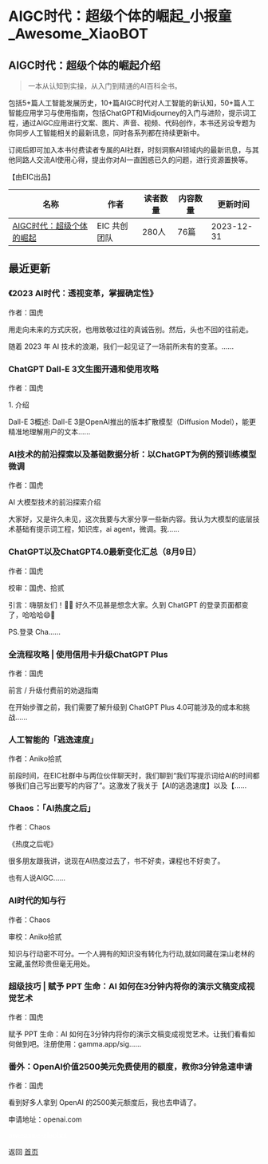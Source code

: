# AIGC时代：超级个体的崛起_小报童_Awesome_XiaoBOT

## AIGC时代：超级个体的崛起介绍
> 一本从认知到实操，从入门到精通的AI百科全书。    
    
包括5+篇人工智能发展历史，10+篇AIGC时代对人工智能的新认知，50+篇人工智能应用学习与使用指南，包括ChatGPT和Midjourney的入门与进阶，提示词工程，通过AIGC应用进行文案、图片、声音、视频、代码创作，本书还另设专题为你同步人工智能相关的最新讯息，同时各系列都在持续更新中。    
    
订阅后即可加入本书付费读者专属的AI社群，时刻洞察AI领域内的最新讯息，与其他同路人交流AI使用心得，提出你对AI一直困惑已久的问题，进行资源置换等。    
    
【由EIC出品】  
  


|名称|作者|读者数量|内容数量|更新时间|
|---|---|---|---|---|
|[AIGC时代：超级个体的崛起](https://xiaobot.net/p/SuperIndividual?refer=0b133df9-27dc-423b-8101-639049001c13)|EIC 共创团队|280人|76篇|2023-12-31|

## 最近更新
### 《2023 AI时代：透视变革，掌握确定性》

作者：国虎

用走向未来的方式庆祝，也用致敬过往的真诚告别。然后，头也不回的往前走。

随着 2023 年 AI 技术的浪潮，我们一起见证了一场前所未有的变革。......

### ChatGPT Dall-E 3文生图开通和使用攻略

作者：国虎

1\. 介绍

Dall-E 3概述: Dall-E 3是OpenAI推出的版本扩散模型（Diffusion Model），能更精准地理解用户的文本......

### AI技术的前沿探索以及基础数据分析：以ChatGPT为例的预训练模型微调

作者：国虎

AI 大模型技术的前沿探索介绍

大家好，又是许久未见，这次我要与大家分享一些新内容。我认为大模型的底层技术基础有提示词工程，知识库，ai agent，微调。我......

### ChatGPT以及ChatGPT4.0最新变化汇总（8月9日）

作者：国虎

校审：国虎、拾贰

引言：嗨朋友们！👋🥰 好久不见甚是想念大家。久到 ChatGPT 的登录页面都变了，哈哈哈😄🌟

PS.登录 Cha......

### 全流程攻略 | 使用信用卡升级ChatGPT Plus

作者：国虎

前言 / 升级付费前的劝退指南

在开始步骤之前，我们需要了解升级到 ChatGPT Plus 4.0可能涉及的成本和挑战......

### 人工智能的「逃逸速度」

作者：Aniko拾贰

前段时间，在EIC社群中与两位伙伴聊天时，我们聊到“我们写提示词给AI的时间都够我们自己写出要写的内容了”。这激发了我关于【AI的逃逸速度】以及【......

### Chaos：「AI热度之后」

作者：Chaos

《热度之后呢》

很多朋友跟我讲，说现在AI热度过去了，书不好卖，课程也不好卖了。

也有人说AIGC......

### AI时代的知与行

作者：Chaos

审校：Aniko拾贰

知识与行动密不可分。一个人拥有的知识没有转化为行动,就如同藏在深山老林的宝藏,虽然珍贵但毫无用处。

### 超级技巧 | 赋予 PPT 生命：AI 如何在3分钟内将你的演示文稿变成视觉艺术

作者：国虎

赋予 PPT 生命：AI 如何在3分钟内将你的演示文稿变成视觉艺术。让我们看看如何做到吧。注册使用：gamma.app/sig......

### 番外：OpenAI价值2500美元免费使用的额度，教你3分钟急速申请

作者：国虎

看到好多人拿到 OpenAI 的2500美元额度后，我也去申请了。

申请地址：openai.com




<a href="https://github.com/Reno9527/awesome-xiaobot" style="color: white; text-decoration: none;">awesome-xiaobot</a>

返回 [首页](../README.md)
